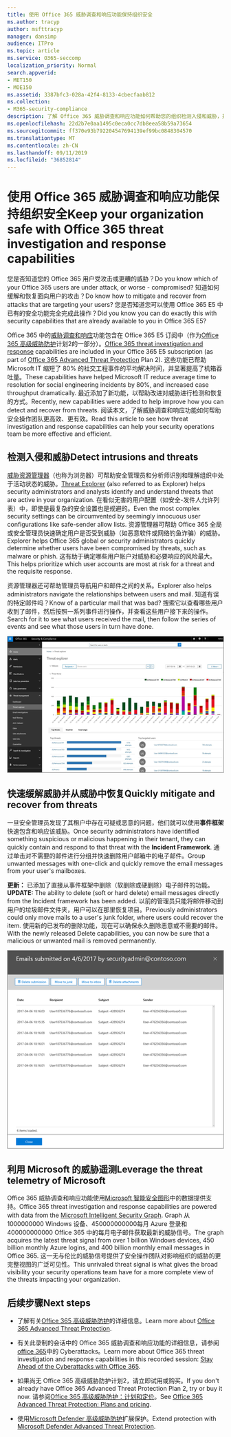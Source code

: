 ```yaml
---
title: 使用 Office 365 威胁调查和响应功能保持组织安全
ms.author: tracyp
author: msfttracyp
manager: dansimp
audience: ITPro
ms.topic: article
ms.service: O365-seccomp
localization_priority: Normal
search.appverid:
- MET150
- MOE150
ms.assetid: 3387bfc3-028a-42f4-8133-4cbecfaab812
ms.collection:
- M365-security-compliance
description: 了解 Office 365 威胁调查和响应功能如何帮助您的组织检测入侵和威胁，并快速缓解和恢复威胁。
ms.openlocfilehash: 22d2b7e0aa1495c0eca0cc7db8eea58b59a73654
ms.sourcegitcommit: ff370e93b792204547694139ef99bc0848304570
ms.translationtype: MT
ms.contentlocale: zh-CN
ms.lasthandoff: 09/11/2019
ms.locfileid: "36852814"
---
```

# <a name="keep-your-organization-safe-with-office-365-threat-investigation-and-response-capabilities"></a><span data-ttu-id="6b07e-103">使用 Office 365 威胁调查和响应功能保持组织安全</span><span class="sxs-lookup"><span data-stu-id="6b07e-103">Keep your organization safe with Office 365 threat investigation and response capabilities</span></span>

<span data-ttu-id="6b07e-104">您是否知道您的 Office 365 用户受攻击或更糟的威胁？</span><span class="sxs-lookup"><span data-stu-id="6b07e-104">Do you know which of your Office 365 users are under attack, or worse - compromised?</span></span> <span data-ttu-id="6b07e-105">知道如何缓解和恢复面向用户的攻击？</span><span class="sxs-lookup"><span data-stu-id="6b07e-105">Do know how to mitigate and recover from attacks that are targeting your users?</span></span> <span data-ttu-id="6b07e-106">您是否知道您可以使用 Office 365 E5 中已有的安全功能完全完成此操作？</span><span class="sxs-lookup"><span data-stu-id="6b07e-106">Did you know you can do exactly this with security capabilities that are already available to you in Office 365 E5?</span></span> 
  
<span data-ttu-id="6b07e-107">Office 365 中的[威胁调查和响应](office-365-ti.md)功能包含在 Office 365 E5 订阅中（作为[Office 365 高级威胁防护](office-365-atp.md)计划2的一部分）。</span><span class="sxs-lookup"><span data-stu-id="6b07e-107">[Office 365 threat investigation and response](office-365-ti.md) capabilities are included in your Office 365 E5 subscription (as part of [Office 365 Advanced Threat Protection](office-365-atp.md) Plan 2).</span></span> <span data-ttu-id="6b07e-108">这些功能已帮助 Microsoft IT 缩短了 80% 的社交工程事件的平均解决时间，并显著提高了机箱吞吐量。</span><span class="sxs-lookup"><span data-stu-id="6b07e-108">These capabilities have helped Microsoft IT reduce average time to resolution for social engineering incidents by 80%, and increased case throughput dramatically.</span></span> <span data-ttu-id="6b07e-109">最近添加了新功能，以帮助改进对威胁进行检测和恢复的方式。</span><span class="sxs-lookup"><span data-stu-id="6b07e-109">Recently, new capabilities were added to help improve how you can detect and recover from threats.</span></span> <span data-ttu-id="6b07e-110">阅读本文，了解威胁调查和响应功能如何帮助安全操作团队更高效、更有效。</span><span class="sxs-lookup"><span data-stu-id="6b07e-110">Read this article to see how threat investigation and response capabilities can help your security operations team be more effective and efficient.</span></span>
  
## <a name="detect-intrusions-and-threats"></a><span data-ttu-id="6b07e-111">检测入侵和威胁</span><span class="sxs-lookup"><span data-stu-id="6b07e-111">Detect intrusions and threats</span></span>

<span data-ttu-id="6b07e-112">[威胁资源管理器](threat-explorer.md)（也称为浏览器）可帮助安全管理员和分析师识别和理解组织中处于活动状态的威胁。</span><span class="sxs-lookup"><span data-stu-id="6b07e-112">[Threat Explorer](threat-explorer.md) (also referred to as Explorer) helps security administrators and analysts identify and understand threats that are active in your organization.</span></span> <span data-ttu-id="6b07e-113">在看似无害的用户配置（如安全-发件人允许列表）中，即使是最复杂的安全设置也是规避的。</span><span class="sxs-lookup"><span data-stu-id="6b07e-113">Even the most complex security settings can be circumvented by seemingly innocuous user configurations like safe-sender allow lists.</span></span> <span data-ttu-id="6b07e-114">资源管理器可帮助 Office 365 全局或安全管理员快速确定用户是否受到威胁（如恶意软件或网络钓鱼诈骗）的威胁。</span><span class="sxs-lookup"><span data-stu-id="6b07e-114">Explorer helps Office 365 global or security administrators quickly determine whether users have been compromised by threats, such as malware or phish.</span></span> <span data-ttu-id="6b07e-115">这有助于确定哪些用户帐户对威胁和必要响应的风险最大。</span><span class="sxs-lookup"><span data-stu-id="6b07e-115">This helps prioritize which user accounts are most at risk for a threat and the requisite response.</span></span> 
  
<span data-ttu-id="6b07e-116">资源管理器还可帮助管理员导航用户和邮件之间的关系。</span><span class="sxs-lookup"><span data-stu-id="6b07e-116">Explorer also helps administrators navigate the relationships between users and mail.</span></span> <span data-ttu-id="6b07e-117">知道有误的特定邮件吗？</span><span class="sxs-lookup"><span data-stu-id="6b07e-117">Know of a particular mail that was bad?</span></span> <span data-ttu-id="6b07e-118">搜索它以查看哪些用户收到了邮件，然后按照一系列事件进行操作，并查看这些用户接下来的操作。</span><span class="sxs-lookup"><span data-stu-id="6b07e-118">Search for it to see what users received the mail, then follow the series of events and see what those users in turn have done.</span></span>

![Office 365 中的威胁资源管理器的屏幕截图，由恶意软件系列进行颜色编码](media/591338dd-252a-437d-b5f2-87aa42e74b0c.png)
  
## <a name="quickly-mitigate-and-recover-from-threats"></a><span data-ttu-id="6b07e-120">快速缓解威胁并从威胁中恢复</span><span class="sxs-lookup"><span data-stu-id="6b07e-120">Quickly mitigate and recover from threats</span></span>

<span data-ttu-id="6b07e-121">一旦安全管理员发现了其租户中存在可疑或恶意的问题，他们就可以使用**事件框架**快速包含和响应该威胁。</span><span class="sxs-lookup"><span data-stu-id="6b07e-121">Once security administrators have identified something suspicious or malicious happening in their tenant, they can quickly contain and respond to that threat with the **Incident Framework**.</span></span> <span data-ttu-id="6b07e-122">通过单击对不需要的邮件进行分组并快速删除用户邮箱中的电子邮件。</span><span class="sxs-lookup"><span data-stu-id="6b07e-122">Group unwanted messages with one-click and quickly remove the email messages from your user's mailboxes.</span></span> 
  
 <span data-ttu-id="6b07e-123">**更新：** 已添加了直接从事件框架中删除（软删除或硬删除）电子邮件的功能。</span><span class="sxs-lookup"><span data-stu-id="6b07e-123">**UPDATE:** The ability to delete (soft or hard delete) email messages directly from the Incident framework has been added.</span></span> <span data-ttu-id="6b07e-124">以前的管理员只能将邮件移动到用户的垃圾邮件文件夹，用户可以在那里恢复项目。</span><span class="sxs-lookup"><span data-stu-id="6b07e-124">Previously administrators could only move mails to a user's junk folder, where users could recover the item.</span></span> <span data-ttu-id="6b07e-125">使用新的已发布的删除功能，现在可以确保永久删除恶意或不需要的邮件。</span><span class="sxs-lookup"><span data-stu-id="6b07e-125">With the newly released Delete capabilities, you can now be sure that a malicious or unwanted mail is removed permanently.</span></span> 
    
![事件修正的电子邮件列表的屏幕截图](media/9d8452d3-d8d2-4b26-81f9-76396e08dd17.png)
  
## <a name="leverage-the-threat-telemetry-of-microsoft"></a><span data-ttu-id="6b07e-127">利用 Microsoft 的威胁遥测</span><span class="sxs-lookup"><span data-stu-id="6b07e-127">Leverage the threat telemetry of Microsoft</span></span>

<span data-ttu-id="6b07e-128">Office 365 威胁调查和响应功能使用[Microsoft 智能安全图形](https://go.microsoft.com/fwlink/?linkid=2036223)中的数据提供支持。</span><span class="sxs-lookup"><span data-stu-id="6b07e-128">Office 365 threat investigation and response capabilities are powered with data from the [Microsoft Intelligent Security Graph](https://go.microsoft.com/fwlink/?linkid=2036223).</span></span> <span data-ttu-id="6b07e-129">Graph 从 1000000000 Windows 设备、450000000000每月 Azure 登录和 400000000000 Office 365 中的每月电子邮件获取最新的威胁信号。</span><span class="sxs-lookup"><span data-stu-id="6b07e-129">The graph acquires the latest threat signal from over 1 billion Windows devices, 450 billion monthly Azure logins, and 400 billion monthly email messages in Office 365.</span></span> <span data-ttu-id="6b07e-130">这一无与伦比的威胁信号提供了安全操作团队对影响组织的威胁的更完整视图的广泛可见性。</span><span class="sxs-lookup"><span data-stu-id="6b07e-130">This unrivaled threat signal is what gives the broad visibility your security operations team have for a more complete view of the threats impacting your organization.</span></span> 
  
## <a name="next-steps"></a><span data-ttu-id="6b07e-131">后续步骤</span><span class="sxs-lookup"><span data-stu-id="6b07e-131">Next steps</span></span>

- <span data-ttu-id="6b07e-132">了解有关[Office 365 高级威胁防护](office-365-atp.md)的详细信息。</span><span class="sxs-lookup"><span data-stu-id="6b07e-132">Learn more about [Office 365 Advanced Threat Protection](office-365-atp.md).</span></span>

- <span data-ttu-id="6b07e-133">有关此录制的会话中的 Office 365 威胁调查和响应功能的详细信息，请参阅[office 365](https://myignite.microsoft.com/videos/53723)中的 Cyberattacks。</span><span class="sxs-lookup"><span data-stu-id="6b07e-133">Learn more about Office 365 threat investigation and response capabilities in this recorded session: [Stay Ahead of the Cyberattacks with Office 365](https://myignite.microsoft.com/videos/53723).</span></span>

- <span data-ttu-id="6b07e-134">如果尚无 Office 365 高级威胁防护计划2，请立即试用或购买。</span><span class="sxs-lookup"><span data-stu-id="6b07e-134">If you don't already have Office 365 Advanced Threat Protection Plan 2, try or buy it now.</span></span> <span data-ttu-id="6b07e-135">请参阅[Office 365 高级威胁防护：计划和定价](https://products.office.com/exchange/advance-threat-protection#pmg-allup-content)。</span><span class="sxs-lookup"><span data-stu-id="6b07e-135">See [Office 365 Advanced Threat Protection: Plans and pricing](https://products.office.com/exchange/advance-threat-protection#pmg-allup-content).</span></span>
    
- <span data-ttu-id="6b07e-136">使用[Microsoft Defender 高级威胁防护](https://docs.microsoft.com/windows/security/threat-protection/microsoft-defender-atp/microsoft-defender-advanced-threat-protection)扩展保护。</span><span class="sxs-lookup"><span data-stu-id="6b07e-136">Extend protection with [Microsoft Defender Advanced Threat Protection](https://docs.microsoft.com/windows/security/threat-protection/microsoft-defender-atp/microsoft-defender-advanced-threat-protection).</span></span>